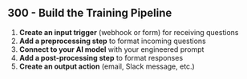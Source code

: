 ## 300 - Build the Training Pipeline

1. **Create an input trigger** (webhook or form) for receiving questions
2. **Add a preprocessing step** to format incoming questions
3. **Connect to your AI model** with your engineered prompt
4. **Add a post-processing step** to format responses
5. **Create an output action** (email, Slack message, etc.)